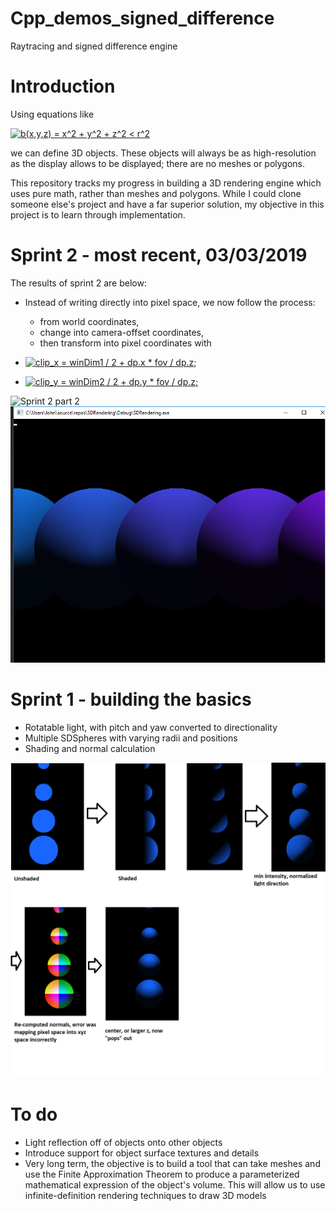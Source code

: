 # Cpp_demos_signed_difference
Raytracing and signed difference engine

# Introduction
Using equations like 

<a href="https://www.codecogs.com/eqnedit.php?latex=b(x,y,z)&space;=&space;x^2&space;&plus;&space;y^2&space;&plus;&space;z^2&space;<&space;r^2" target="_blank"><img src="https://latex.codecogs.com/gif.latex?b(x,y,z)&space;=&space;x^2&space;&plus;&space;y^2&space;&plus;&space;z^2&space;<&space;r^2" title="b(x,y,z) = x^2 + y^2 + z^2 < r^2" /></a>

we can define 3D objects. These objects will always be as high-resolution as the display allows to be displayed; there are no meshes or polygons. 

This repository tracks my progress in building a 3D rendering engine which uses pure math, rather than meshes and polygons. While I could clone someone else's project and have a far superior solution, my objective in this project is to learn through implementation.

# Sprint 2 - most recent, 03/03/2019

The results of sprint 2 are below:
* Instead of writing directly into pixel space, we now follow the process: 
  * from world coordinates, 
  * change into camera-offset coordinates, 
  * then transform into pixel coordinates with 

* <a href="https://www.codecogs.com/eqnedit.php?latex=clip_x&space;=&space;winDim1&space;/&space;2&space;&plus;&space;dp.x&space;*&space;fov&space;/&space;dp.z;" target="_blank"><img src="https://latex.codecogs.com/gif.latex?clip_x&space;=&space;winDim1&space;/&space;2&space;&plus;&space;dp.x&space;*&space;fov&space;/&space;dp.z;" title="clip_x = winDim1 / 2 + dp.x * fov / dp.z;" /></a>
* <a href="https://www.codecogs.com/eqnedit.php?latex=clip_y&space;=&space;winDim2&space;/&space;2&space;&plus;&space;dp.y&space;*&space;fov&space;/&space;dp.z;" target="_blank"><img src="https://latex.codecogs.com/gif.latex?clip_y&space;=&space;winDim2&space;/&space;2&space;&plus;&space;dp.y&space;*&space;fov&space;/&space;dp.z;" title="clip_y = winDim2 / 2 + dp.y * fov / dp.z;" /></a>

![Sprint 2 part 2](https://github.com/johnasharifi/Cpp_demos_signed_difference/blob/master/image_3_.zbufferpng)<!-- .element width="100" -->
![Sprint 2](https://github.com/johnasharifi/Cpp_demos_signed_difference/blob/master/image_2_perspective.png)<!-- .element width="100" -->

# Sprint 1 - building the basics

* Rotatable light, with pitch and yaw converted to directionality
* Multiple SDSpheres with varying radii and positions
* Shading and normal calculation

![Sprint 1](https://github.com/johnasharifi/Cpp_demos_signed_difference/blob/master/image_1_shading.png) <!-- .element width="100" -->

# To do

* Light reflection off of objects onto other objects
* Introduce support for object surface textures and details
* Very long term, the objective is to build a tool that can take meshes and use the Finite Approximation Theorem to produce a parameterized mathematical expression of the object's volume. This will allow us to use infinite-definition rendering techniques to draw 3D models
